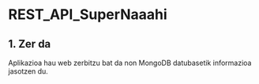# REST_API_SuperNaaahi

## 1. Zer da

Aplikazioa hau web zerbitzu bat da non MongoDB datubasetik informazioa jasotzen du. 
